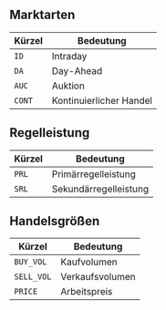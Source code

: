 ## Marktarten

| Kürzel | Bedeutung            |
|--------|----------------------|
| `ID`   | Intraday             |
| `DA`   | Day-Ahead            |
| `AUC`  | Auktion              |
| `CONT` | Kontinuierlicher Handel |

## Regelleistung

| Kürzel | Bedeutung               |
|--------|-------------------------|
| `PRL`  | Primärregelleistung     |
| `SRL`  | Sekundärregelleistung   |

## Handelsgrößen

| Kürzel     | Bedeutung        |
|------------|------------------|
| `BUY_VOL`  | Kaufvolumen      |
| `SELL_VOL` | Verkaufsvolumen  |
| `PRICE`    | Arbeitspreis     |


